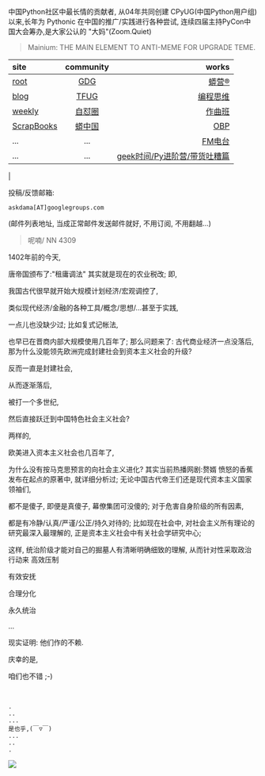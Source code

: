 中国Python社区中最长情的贡献者, 从04年共同创建 CPyUG(中国Python用户组)以来,长年为 Pythonic 在中国的推广/实践进行各种尝试, 连续四届主持PyCon中国大会筹办,是大家公认的 "大妈"(Zoom.Quiet)

> Mainium: THE MAIN ELEMENT TO ANTI-MEME FOR UPGRADE TEME.

| site | community | works |
| :-----| :----: | ----: |
| [root](http://zoomquiet.io/) | [GDG](https://blog.zhgdg.org/) | [蟒营®](https://doc.101.camp/) |
| [blog](https://blog.zoomquiet.io/pages/zoomquiet.html) | [TFUG](http://zh.tfug.world/) | [编程思维](https://py.101.camp/) |
| [weekly](http://weekly.pychina.org/) | [自怼圈](https://du.101.camp/) | [作曲班](https://mu.101.camp/) |
| [ScrapBooks](https://zoomquiet.io/collection.html) | [蟒中国](https://pychina.org/) | [OBP](https://zoomquiet.io/obp/index.html) |
| ... | ... | [FM电台](https://fm.101.camp/) |
| ... | ... | [geek时间/Py进阶营/带货吐糟篇](https://fm.101.camp/2020/geek2py-dama.html) 
 |


投稿/反馈邮箱:

    askdama[AT]googlegroups.com

(邮件列表地址, 
当成正常邮件发送邮件就好, 不用订阅, 不用翻越...)


> ​呢喃/ NN 4309



1402年前的今天,

唐帝国颁布了:"租庸调法"
其实就是现在的农业税改;
即,

我国古代很早就开始大规模计划经济/宏观调控了,

类似现代经济/金融的各种工具/概念/思想/...甚至于实践,

一点儿也没缺少过;
比如复式记帐法,

也早已在晋商内部大规模使用几百年了;
那么问题来了:
古代商业经济一点没落后,
那为什么没能领先欧洲完成封建社会到资本主义社会的升级?

反而一直是封建社会,

从而逐渐落后,

被打一个多世纪,

然后直接跃迁到中国特色社会主义社会?

两样的,

欧美进入资本主义社会也几百年了,

为什么没有按马克思预言的向社会主义进化?
其实当前热播网剧:赘婿
愤怒的香蕉 发布在起点的原著中,
就详细分析过;
无论中国古代帝王们还是现代资本主义国家领袖们,

都不是傻子,
即便是真傻子,
幕僚集团可没傻的;
对于危害自身阶级的所有因素,

都是有冷静/认真/严谨/公正/持久对待的;
比如现在社会中,
对社会主义所有理论的研究最深入最理解的,
正是资本主义社会中有关社会学研究中心;

这样,
统治阶级才能对自己的掘墓人有清晰明确细致的理解,
从而针对性采取政治行动来
高效压制

有效安抚

合理分化

永久统治

...

现实证明: 他们作的不赖.

庆幸的是,

咱们也不错 ;-)



​



    .
    ..
    ...
    是也乎,(￣▽￣)
    ...
    ..
    .


![](http://ydlj.zoomquiet.top/ipic/2021-03-05-zq42-today-card-2103.006.jpeg)


